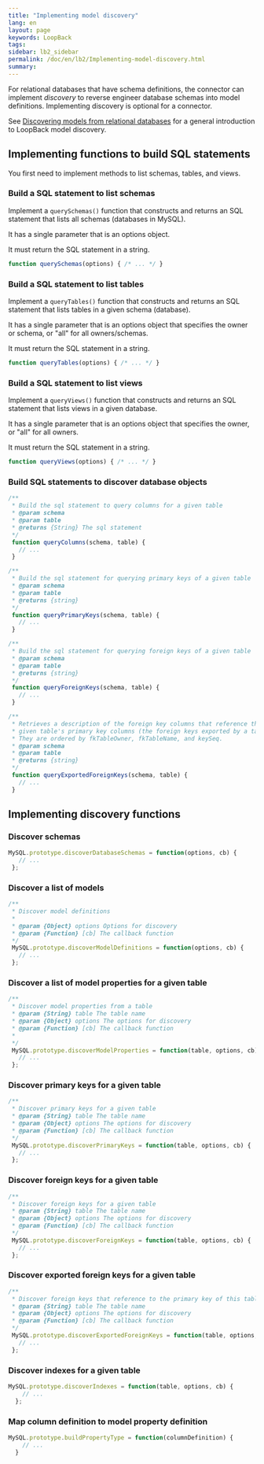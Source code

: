 ```yaml
---
title: "Implementing model discovery"
lang: en
layout: page
keywords: LoopBack
tags:
sidebar: lb2_sidebar
permalink: /doc/en/lb2/Implementing-model-discovery.html
summary:
---
```




For relational databases that have schema definitions, the connector can implement _discovery_ to reverse engineer database schemas into model definitions.
Implementing discovery is optional for a connector.

See [Discovering models from relational databases](/doc/{{page.lang}}/lb2/Discovering-models-from-relational-databases.html) for a general introduction to LoopBack model discovery.

## Implementing functions to build SQL statements

You first need to implement methods to list schemas, tables, and views.

### Build a SQL statement to list schemas

Implement a `querySchemas()` function that constructs and returns an SQL statement that lists all schemas (databases in MySQL).

It has a single parameter that is an options object.

It must return the SQL statement in a string.

```javascript
function querySchemas(options) { /* ... */ }
```

### Build a SQL statement to list tables

Implement a `queryTables()` function that constructs and returns an SQL statement that lists tables in a given schema (database).

It has a single parameter that is an options object that specifies the owner or schema, or "all" for all owners/schemas.

It must return the SQL statement in a string.

```javascript
function queryTables(options) { /* ... */ }
```

### Build a SQL statement to list views

Implement a `queryViews()` function that constructs and returns an SQL statement that lists views in a given database.

It has a single parameter that is an options object that specifies the owner, or "all" for all owners.

It must return the SQL statement in a string.

```javascript
function queryViews(options) { /* ... */ }
```

### Build SQL statements to discover database objects

```javascript
/**
 * Build the sql statement to query columns for a given table
 * @param schema
 * @param table
 * @returns {String} The sql statement
 */
 function queryColumns(schema, table) {
   // ...
 }

/**
 * Build the sql statement for querying primary keys of a given table
 * @param schema
 * @param table
 * @returns {string}
 */
 function queryPrimaryKeys(schema, table) {
   // ...
 }

/**
 * Build the sql statement for querying foreign keys of a given table
 * @param schema
 * @param table
 * @returns {string}
 */
 function queryForeignKeys(schema, table) {
   // ...
 }

/**
 * Retrieves a description of the foreign key columns that reference the
 * given table's primary key columns (the foreign keys exported by a table).
 * They are ordered by fkTableOwner, fkTableName, and keySeq.
 * @param schema
 * @param table
 * @returns {string}
 */
 function queryExportedForeignKeys(schema, table) {
   // ...
 }
```

## Implementing discovery functions

### Discover schemas

```javascript
MySQL.prototype.discoverDatabaseSchemas = function(options, cb) {
   // ...
 };
```

### Discover a list of models

```javascript
/**
 * Discover model definitions
 *
 * @param {Object} options Options for discovery
 * @param {Function} [cb] The callback function
 */
 MySQL.prototype.discoverModelDefinitions = function(options, cb) {
   // ...
 };
```

### Discover a list of model properties for a given table

```javascript
/**
 * Discover model properties from a table
 * @param {String} table The table name
 * @param {Object} options The options for discovery
 * @param {Function} [cb] The callback function
 *
 */
 MySQL.prototype.discoverModelProperties = function(table, options, cb) {
   // ...
 };
```

### Discover primary keys for a given table

```javascript
/**
 * Discover primary keys for a given table
 * @param {String} table The table name
 * @param {Object} options The options for discovery
 * @param {Function} [cb] The callback function
 */
 MySQL.prototype.discoverPrimaryKeys = function(table, options, cb) {
   // ...
 };
```

### Discover foreign keys for a given table

```javascript
/**
 * Discover foreign keys for a given table
 * @param {String} table The table name
 * @param {Object} options The options for discovery
 * @param {Function} [cb] The callback function
 */
 MySQL.prototype.discoverForeignKeys = function(table, options, cb) {
   // ...
 };
```

### Discover exported foreign keys for a given table

```javascript
/**
 * Discover foreign keys that reference to the primary key of this table
 * @param {String} table The table name
 * @param {Object} options The options for discovery
 * @param {Function} [cb] The callback function
 */
 MySQL.prototype.discoverExportedForeignKeys = function(table, options, cb) {
   // ...
 };
```

### Discover indexes for a given table

```javascript
MySQL.prototype.discoverIndexes = function(table, options, cb) {
    // ...
  };
```

### Map column definition to model property definition

```javascript
MySQL.prototype.buildPropertyType = function(columnDefinition) {
    // ...
  }
```